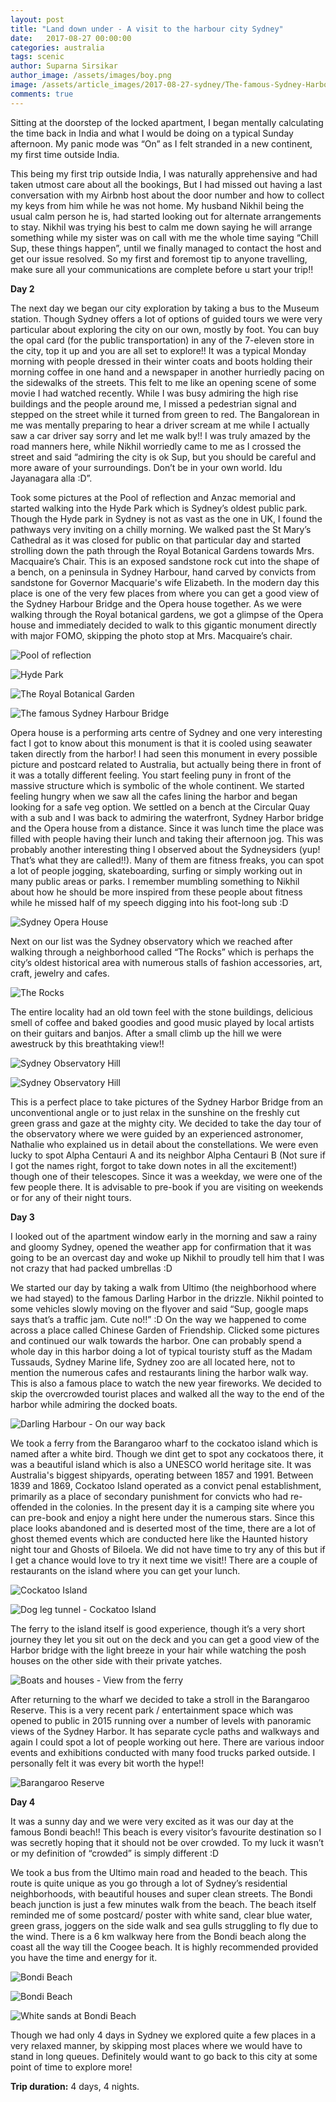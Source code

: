 ```yaml
---
layout: post
title: "Land down under - A visit to the harbour city Sydney"
date:   2017-08-27 00:00:00
categories: australia
tags: scenic
author: Suparna Sirsikar
author_image: /assets/images/boy.png
image: /assets/article_images/2017-08-27-sydney/The-famous-Sydney-Harbour-Bridge.jpg
comments: true
---
```


Sitting at the doorstep of the locked apartment, I began mentally calculating the time back in India and what I would be doing on a typical Sunday afternoon. My panic mode was “On” as I felt stranded in a new continent, my first time outside India. 

This being my first trip outside India, I was naturally apprehensive and had taken utmost care about all the bookings, But I had missed out having a last conversation with my Airbnb host about the door number and how to collect my keys from him while he was not home. My husband Nikhil being the usual calm person he is, had started looking out for alternate arrangements to stay. Nikhil was trying his best to calm me down saying he will arrange something while my sister was on call with me the whole time saying “Chill Sup, these things happen”, until we finally managed to contact the host and get our issue resolved. So my first and foremost tip to anyone travelling, make sure all your communications are complete before u start your trip!!

<b>Day 2</b>

The next day we began our city exploration by taking a bus to the Museum station. Though Sydney offers a lot of options of guided tours we were very particular about exploring the city on our own, mostly by foot. You can buy the opal card (for the public transportation) in any of the 7-eleven store in the city, top it up and you are all set to explore!!
It was a typical Monday morning with people dressed in their winter coats and boots holding their morning coffee in one hand and a newspaper in another hurriedly pacing on the sidewalks of the streets. This felt to me like an opening scene of some movie I had watched recently. While I was busy admiring the high rise buildings and the people around me, I missed a pedestrian signal and stepped on the street while it turned from green to red. The Bangalorean in me was mentally preparing to hear a driver scream at me while I actually saw a car driver say sorry and let me walk by!! I was truly amazed by the road manners here, while Nikhil worriedly came to me as I crossed the street and said “admiring the city is ok Sup, but you should be careful and more aware of your surroundings. Don’t be in your own world. Idu Jayanagara alla :D”.

Took some pictures at the Pool of reflection and Anzac memorial and started walking into the Hyde Park which is Sydney’s oldest public park. Though the Hyde park in Sydney is not as vast as the one in UK, I found the pathways very inviting on a chilly morning. We walked past the St Mary’s Cathedral as it was closed for public on that particular day and started strolling down the path through the Royal Botanical Gardens towards Mrs. Macquaire’s Chair. This is an exposed sandstone rock cut into the shape of a bench, on a peninsula in Sydney Harbour, hand carved by convicts from sandstone for Governor Macquarie's wife Elizabeth. In the modern day this place is one of the very few places from where you can get a good view of the Sydney Harbour Bridge and the Opera house together. As we were walking through the Royal botanical gardens, we got a glimpse of the Opera house and immediately decided to walk to this gigantic monument directly with major FOMO, skipping the photo stop at Mrs. Macquaire’s chair. 

![Pool of reflection](/assets/article_images/2017-08-27-sydney/Pool-of-Reflection.jpg)

![Hyde Park](/assets/article_images/2017-08-27-sydney/Hyde-Park.jpg)

![The Royal Botanical Garden](/assets/article_images/2017-08-27-sydney/The-Royal-Botanical-Garden.JPG)

![The famous Sydney Harbour Bridge](/assets/article_images/2017-08-27-sydney/The-famous-Sydney-Harbour-Bridge.jpg)

Opera house is a performing arts centre of Sydney and one very interesting fact I got to know about this monument is that it is cooled using seawater taken directly from the harbor! I had seen this monument in every possible picture and postcard related to Australia, but actually being there in front of it was a totally different feeling. You start feeling puny in front of the massive structure which is symbolic of the whole continent. We started feeling hungry when we saw all the cafes lining the harbor and began looking for a safe veg option. We settled on a bench at the Circular Quay with a sub and I was back to admiring the waterfront, Sydney Harbor bridge and the Opera house from a distance. Since it was lunch time the place was filled with people having their lunch and taking their afternoon jog. This was probably another interesting thing I observed about the Sydneysiders (yup! That’s what they are called!!). Many of them are fitness freaks, you can spot a lot of people jogging, skateboarding, surfing or simply working out in many public areas or parks. I remember mumbling something to Nikhil about how he should be more inspired from these people about fitness while he missed half of my speech digging into his foot-long sub :D

![Sydney Opera House](/assets/article_images/2017-08-27-sydney/Sydney-Opera-House.jpg)

Next on our list was the Sydney observatory which we reached after walking through a neighborhood called “The Rocks” which is perhaps the city’s oldest historical area with numerous stalls of fashion accessories, art, craft, jewelry and cafes. 

![The Rocks](/assets/article_images/2017-08-27-sydney/The-Rocks.JPG)

The entire locality had an old town feel with the stone buildings, delicious smell of coffee and baked goodies and good music played by local artists on their guitars and banjos. After a small climb up the hill we were awestruck by this breathtaking view!! 

![Sydney Observatory Hill](/assets/article_images/2017-08-27-sydney/Sydney-Obervatory-Hill.jpg)

![Sydney Observatory Hill](/assets/article_images/2017-08-27-sydney/Sydney-Observatory-Hill.jpg)

This is a perfect place to take pictures of the Sydney Harbor Bridge from an unconventional angle or to just relax in the sunshine on the freshly cut green grass and gaze at the mighty city. We decided to take the day tour of the observatory where we were guided by an experienced astronomer, Nathalie who explained us in detail about the constellations. We were even lucky to spot Alpha Centauri A and its neighbor Alpha Centauri B (Not sure if I got the names right, forgot to take down notes in all the excitement!) though one of their telescopes. Since it was a weekday, we were one of the few people there. It is advisable to pre-book if you are visiting on weekends or for any of their night tours.

<b>Day 3</b>

I looked out of the apartment window early in the morning and saw a rainy and gloomy Sydney, opened the weather app for confirmation that it was going to be an overcast day and woke up Nikhil to proudly tell him that I was not crazy that had packed umbrellas :D 

We started our day by taking a walk from Ultimo (the neighborhood where we had stayed) to the famous Darling Harbor in the drizzle. Nikhil pointed to some vehicles slowly moving on the flyover and said “Sup, google maps says that’s a traffic jam. Cute no!!” :D On the way we happened to come across a place called Chinese Garden of Friendship. Clicked some pictures and continued our walk towards the harbor. One can probably spend a whole day in this harbor doing a lot of typical touristy stuff as the Madam Tussauds, Sydney Marine life, Sydney zoo are all located here, not to mention the numerous cafes and restaurants lining the harbor walk way.  This is also a famous place to watch the new year fireworks. We decided to skip the overcrowded tourist places and walked all the way to the end of the harbor while admiring the docked boats.  

![Darling Harbour - On our way back](/assets/article_images/2017-08-27-sydney/Darling-Harbour-On-our-way-back.jpg)

We took a ferry from the Barangaroo wharf to the cockatoo island which is named after a white bird. Though we dint get to spot any cockatoos there, it was a beautiful island which is also a UNESCO world heritage site. It was Australia's biggest shipyards, operating between 1857 and 1991. Between 1839 and 1869, Cockatoo Island operated as a convict penal establishment, primarily as a place of secondary punishment for convicts who had re-offended in the colonies. In the present day it is a camping site where you can pre-book and enjoy a night here under the numerous stars. Since this place looks abandoned and is deserted most of the time, there are a lot of ghost themed events which are conducted here like the Haunted history night tour and Ghosts of Biloela. We did not have time to try any of this but if I get a chance would love to try it next time we visit!! There are a couple of restaurants on the island where you can get your lunch.

![Cockatoo Island](/assets/article_images/2017-08-27-sydney/Cockatoo-Island.jpg)

![Dog leg tunnel - Cockatoo Island](/assets/article_images/2017-08-27-sydney/Dog-leg-tunnel-Cockatoo-Island.jpg)

The ferry to the island itself is good experience, though it’s a very short journey they let you sit out on the deck and you can get a good view of the Harbor bridge with the light breeze in your hair while watching the posh houses on the other side with their private yatches. 

![Boats and houses - View from the ferry](/assets/article_images/2017-08-27-sydney/Boats-and-houses-View-from-the-ferry.jpg)

After returning to the wharf we decided to take a stroll in the Barangaroo Reserve. This is a very recent park / entertainment space which was opened to public in 2015 running over a number of levels with panoramic views of the Sydney Harbor. It has separate cycle paths and walkways and again I could spot a lot of people working out here. There are various indoor events and exhibitions conducted with many food trucks parked outside. I personally felt it was every bit worth the hype!! 

![Barangaroo Reserve](/assets/article_images/2017-08-27-sydney/Barangaroo-Reserve.jpg)

<b>Day 4</b>

It was a sunny day and we were very excited as it was our day at the famous Bondi beach!! This beach is every visitor’s favourite destination so I was secretly hoping that it should not be over crowded. To my luck it wasn’t or my definition of “crowded” is simply different :D 

We took a bus from the Ultimo main road and headed to the beach. This route is quite unique as you go through a lot of Sydney’s residential neighborhoods, with beautiful houses and super clean streets. The Bondi beach junction is just a few minutes walk from the beach. The beach itself reminded me of some postcard/ poster with white sand, clear blue water, green grass, joggers on the side walk and sea gulls struggling to fly due to the wind. There is a 6 km walkway here from the Bondi beach along the coast all the way till the Coogee beach. It is highly recommended provided you have the time and energy for it. 

![Bondi Beach](/assets/article_images/2017-08-27-sydney/Bondi-Beach-2.jpg)

![Bondi Beach](/assets/article_images/2017-08-27-sydney/Bondi-Beach.jpg)

![White sands at Bondi Beach](/assets/article_images/2017-08-27-sydney/White-Sands-Bondi-Beach.jpg)

Though we had only 4 days in Sydney we explored quite a few places in a very relaxed manner, by skipping most places where we would have to stand in long queues. Definitely would want to go back to this city at some point of time to explore more! 


**Trip duration:**  4 days, 4 nights.  
